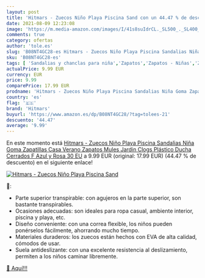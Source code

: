 ```yaml
---
layout: post
title: 'Hitmars - Zuecos Niño Playa Piscina Sand con un 44.47 % de descuento'
date: 2021-08-09 12:23:08
image: 'https://m.media-amazon.com/images/I/41s8suIdrCL._SL500_._SL400_.jpg'
comments: true
category: ofertas
author: 'tole.es'
slug: 'B08NT4GC28-es Hitmars - Zuecos Niño Playa Piscina Sandalias Niña Goma...'
sku: 'B08NT4GC28-es'
tags: [ 'Sandalias y chanclas para niña','Zapatos','Zapatos - Niñas','Zapatos y complementos','hitmars','zapatos','zuecos', ]
actualPrice: 9.99 EUR
currency: EUR
price: 9.99
comparePrice: 17.99 EUR
prodname: 'Hitmars - Zuecos Niño Playa Piscina Sandalias Niña Goma Zapatillas Casa Verano Zapatos Mules Jardin Clogs Plástico Ducha Cerrados F Azul y Rosa 30 EU'
country: 'es'
flag: '🇪🇸'
brand: 'Hitmars'
buyurl: 'https://www.amazon.es/dp/B08NT4GC28/?tag=tolees-21'
descuento: '44.47'
average: '9.99'
---
```


En este momento está [Hitmars - Zuecos Niño Playa Piscina Sandalias Niña Goma Zapatillas Casa Verano Zapatos Mules Jardin Clogs Plástico Ducha Cerrados F Azul y Rosa 30 EU](https://www.amazon.es/dp/B08NT4GC28/?tag=tolees-21) a 9.99 EUR (original: 17.99 EUR) (44.47 %  de descuento) en el siguiente enlace!

[![Hitmars - Zuecos Niño Playa Piscina Sand](https://m.media-amazon.com/images/I/41s8suIdrCL._SL500_._SL400_.jpg)](https://www.amazon.es/dp/B08NT4GC28/?tag=tolees-21)

🔎:

- Parte superior transpirable: con agujeros en la parte superior, son bastante transpirables.
- Ocasiones adecuadas: son ideales para ropa casual, ambiente interior, piscina y playa, etc.
- Diseño conveniente: con una correa flexible, los niños pueden ponérselos fácilmente, ahorrando mucho tiempo.
- Materiales duraderos: los zuecos están hechos con EVA de alta calidad, cómodos de usar.
- Suela antideslizante: con una excelente resistencia al deslizamiento, permiten a los niños caminar libremente.

[🛒 Aquí!!!](https://www.amazon.es/dp/B08NT4GC28/?tag=tolees-21)
